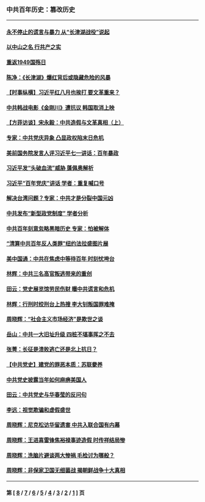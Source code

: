 ### 中共百年历史：篡改历史
---
#### [永不停止的谎言与暴力 从“长津湖战役”说起](../../pages/nf1176115/n13494094.md?12270430) 
#### [以中山之名 行共产之实](../../pages/nf1176115/n13346437.md?12270430) 
#### [重返1949国殇日](../../pages/nf1176115/n13346372.md?12270430) 
#### [陈净：《长津湖》爆红背后或隐藏危险的风暴](../../pages/nf1176115/n13314364.md?12270430) 
#### [【时事纵横】习近平红八月也挨打 要文革重来？](../../pages/nf1176115/n13231393.md?12270430) 
#### [中共韩战电影《金刚川》遭抗议 韩国取消上映](../../pages/nf1176115/n13219114.md?12270430) 
#### [【方菲访谈】宋永毅：中共造假与文革真相（上）](../../pages/nf1176115/n13200760.md?12270430) 
#### [专家：中共党庆异象 凸显政权陷末日危机](../../pages/nf1176115/n13067084.md?12270430) 
#### [美前国务院发言人评习近平七一讲话：百年暴政](../../pages/nf1176115/n13066986.md?12270430) 
#### [习近平发“头破血流”威胁 蓬佩奥解析](../../pages/nf1176115/n13063604.md?12270430) 
#### [习近平“百年党庆”讲话 学者：重复喊口号](../../pages/nf1176115/n13061411.md?12270430) 
#### [解决台湾问题？专家：中共才是分裂中国元凶](../../pages/nf1176115/n13060811.md?12270430) 
#### [中共发布“新型政党制度” 学者分析](../../pages/nf1176115/n13056354.md?12270430) 
#### [中共百年刻意忽略黑暗历史 专家：怕被解体](../../pages/nf1176115/n13056056.md?12270430) 
#### [“清算中共百年反人类罪”纽约法拉盛图片展](../../pages/nf1176115/n13052220.md?12270430) 
#### [美中国通：中共在焦虑中等待百年 时刻忧垮台](../../pages/nf1176115/n13048820.md?12270430) 
#### [林辉：中共三名高官叛逃带来的重创](../../pages/nf1176115/n13035206.md?12270430) 
#### [田云：党史展览馆劳民伤财 曝中共谎言和危机](../../pages/nf1176115/n13033900.md?12270430) 
#### [林辉：行刑时绞刑台上热搜 李大钊叛国罪难掩](../../pages/nf1176115/n13031965.md?12270430) 
#### [周晓辉：“社会主义市场经济”是欺世之谈](../../pages/nf1176115/n13024090.md?12270430) 
#### [岳山：中共一大旧址升级 四桩不堪事挥之不去](../../pages/nf1176115/n13021697.md?12270430) 
#### [张菁：长征是溃败逃亡还是北上抗日？](../../pages/nf1176115/n13020585.md?12270430) 
#### [【中共党史】建党的罪恶本质：苏联豢养](../../pages/nf1176115/n13011888.md?12270430) 
#### [中共党史披露当年如何麻痹美国人](../../pages/nf1176115/n12966400.md?12270430) 
#### [田云：中共党史与华春莹的反问句](../../pages/nf1176115/n12765178.md?12270430) 
#### [李远：视觉欺骗和虚假盛世](../../pages/nf1176115/n12993376.md?12270430) 
#### [周晓辉：尼克松访华留遗害 中共入联合国有内幕](../../pages/nf1176115/n12991422.md?12270430) 
#### [周晓辉：王进喜雷锋焦裕禄事迹造假 时传祥结局惨](../../pages/nf1176115/n12985497.md?12270430) 
#### [周晓辉：洗脑片避谈两大惨祸 毛检讨为哪般？](../../pages/nf1176115/n12971285.md?12270430) 
#### [周晓辉：非保家卫国无细菌战 揭朝鲜战争十大真相](../../pages/nf1176115/n12954161.md?12270430) 

---
#### 第 [ [8](./8.md?12270430) / [7](./7.md?12270430) / [6](./6.md?12270430) / [5](./5.md?12270430) / [4](./4.md?12270430) / [3](./3.md?12270430) / [2](./2.md?12270430) / [1](./1.md?12270430) ] 页

